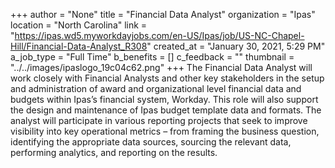 +++
author = "None"
title = "Financial Data Analyst"
organization = "Ipas"
location = "North Carolina"
link = "https://ipas.wd5.myworkdayjobs.com/en-US/Ipas/job/US-NC-Chapel-Hill/Financial-Data-Analyst_R308"
created_at = "January 30, 2021, 5:29 PM"
a_job_type = "Full Time"
b_benefits = []
c_feedback = ""
thumbnail = "../../images/ipaslogo_19c04c62.png"
+++
The Financial Data Analyst will work closely with Financial Analysts and other key stakeholders in the setup and administration of award and organizational level financial data and budgets within Ipas’s financial system, Workday. This role will also support the design and maintenance of Ipas budget template data and formats.  The analyst will participate in various reporting projects that seek to improve visibility into key operational metrics – from framing the business question, identifying the appropriate data sources, sourcing the relevant data, performing analytics, and reporting on the results.